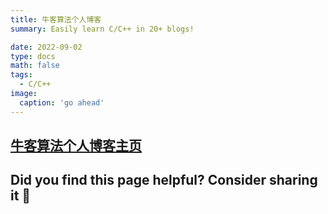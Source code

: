 ```yaml
---
title: 牛客算法个人博客
summary: Easily learn C/C++ in 20+ blogs!

date: 2022-09-02
type: docs
math: false
tags:
  - C/C++
image:
  caption: 'go ahead'
---
```


## <a href="https://www.nowcoder.com/users/886085396">牛客算法个人博客主页</a>


## Did you find this page helpful? Consider sharing it 🙌
